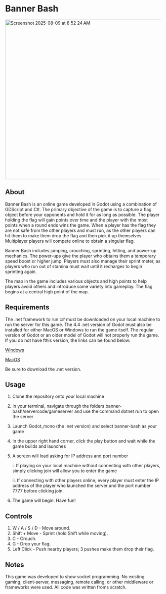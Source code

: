 # Banner Bash
<img width="867" height="515" alt="Screenshot 2025-08-09 at 8 52 24 AM" src="https://github.com/user-attachments/assets/a1d5ed16-acdb-4ee4-911f-715dd7894746" />

## About

Banner Bash is an online game developed in Godot using a combination of GDScript and C#. The primary objective of the game is to capture a flag object before your opponents and hold it for as long as possible. The player holding the flag will gain points over time and the player with the most points when a round ends wins the game. When a player has the flag they are not safe from the other players and must run, as the other players can hit them to make them drop the flag and then pick it up themselves. Multiplayer players will compete online to obtain a singular flag.

Banner Bash includes jumping, crouching, sprinting, hitting, and power-up mechanics. The power-ups give the player who obtains them a temporary speed boost or higher jump. Players must also manage their sprint meter, as players who run out of stamina must wait until it recharges to begin sprinting again.

The map in the game includes various objects and high points to help players avoid others and introduce some variety into gameplay. The flag begins at a central high point of the map.

## Requirements

The .net framework to run c# must be downloaded on your local machine to run the server for this game. The 4.4 .net version of Godot must also be installed for either MacOS or Windows to run the game itself. The regular version of Godot or an older model of Godot will not properly run the game. If you do not have fthis version, the links can be found below:

[Windows](https://godotengine.org/download/windows/)

[MacOS](https://godotengine.org/download/macos/)

Be sure to download the .net version.

## Usage

1. Clone the repository onto your local machine
2. In your terminal, navigate through the folders banner-bash/servercode/gameserver and use the command dotnet run to open the server
3. Launch Godot_mono (the .net version) and select banner-bash as your game
4. In the upper right hand corner, click the play button and wait while the game builds and launches
5. A screen will load asking for IP address and port number
   
   i. If playing on your local machine without connecting with other players, simply clicking join will allow you to enter the game
   
   ii. If connecting with other players online, every player must enter the IP address of the player who launched the server and the port number 7777 before clicking join.
7. The game will begin. Have fun!

## Controls
1. W / A / S / D - Move around.
2. Shift + Move - Sprint (hold Shift while moving).
3. C - Crouch.
4. G - Drop your flag.
5. Left Click - Push nearby players; 3 pushes make them drop their flag.

## Notes

This game was developed to show socket programming. No existing gaming, client-server, messaging, remote calling, or other middleware or frameworks were used. All code was written froms scratch.
